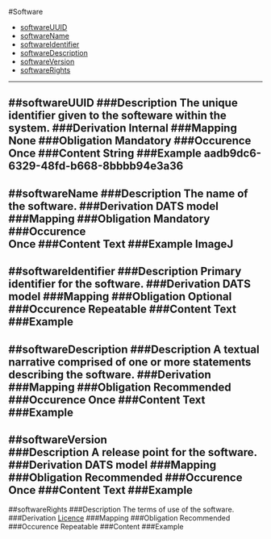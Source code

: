 #Software

* [softwareUUID](#softwareUUID)
* [softwareName](#softwarename)
* [softwareIdentifier](#softwareidentifier)
* [softwareDescription](#softwaredescription)
* [softwareVersion](#softwareversion)
* [softwareRights](#softwarerights)

------------------------------------------------------------------
##softwareUUID
###Description
The unique identifier given to the softeware within the system.
###Derivation
Internal
###Mapping
None
###Obligation
Mandatory
###Occurence	
Once
###Content 
String
###Example
aadb9dc6-6329-48fd-b668-8bbbb94e3a36
-------------------------------------------------------------------
##softwareName 
###Description
The name of the software.
###Derivation
DATS model
###Mapping
###Obligation
Mandatory
###Occurence	
Once
###Content 
Text
###Example
ImageJ
------------------------------------------------------------------
##softwareIdentifier 
###Description
Primary identifier for the software.
###Derivation
DATS model
###Mapping
###Obligation
Optional
###Occurence
Repeatable
###Content
Text
###Example
--------------------------------------------------------------------
##softwareDescription 
###Description
A textual narrative comprised of one or more statements describing the software.
###Derivation
###Mapping
###Obligation
Recommended
###Occurence
Once
###Content 
Text
###Example
-------------------------------------------------------------------
##softwareVersion  
###Description
A release point for the software.
###Derivation
DATS model
###Mapping
###Obligation
Recommended
###Occurence
Once
###Content
Text
###Example
-------------------------------------------------------------------
##softwareRights 
###Description
The terms of use of the software.
###Derivation
[Licence](https://github.com/JiscRDSS/Metadata/blob/master/properties/Dataset/Rights/licence.md) 
###Mapping
###Obligation
Recommended
###Occurence
Repeatable
###Content 
###Example
